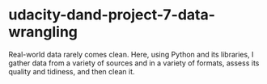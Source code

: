 # udacity-dand-project-7-data-wrangling
Real-world data rarely comes clean. Here, using Python and its libraries, I gather data from a variety of sources and in a variety of formats, assess its quality and tidiness, and then clean it.
